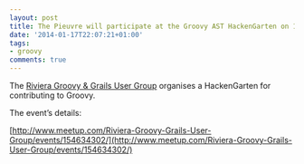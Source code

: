 ```yaml
---
layout: post
title: The Pieuvre will participate at the Groovy AST HackenGarten on 18/01/2014
date: '2014-01-17T22:07:21+01:00'
tags:
- groovy
comments: true
---
```

The [Riviera Groovy & Grails User Group](http://www.meetup.com/Riviera-Groovy-Grails-User-Group/) organises a HackenGarten for contributing to Groovy.

The event’s details:

[http://www.meetup.com/Riviera-Groovy-Grails-User-Group/events/154634302/](http://www.meetup.com/Riviera-Groovy-Grails-User-Group/events/154634302/)
